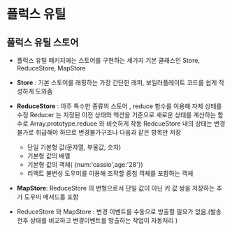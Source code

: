플럭스 유틸
===========

플럭스 유틸 스토어
------------------

-	플럭스 유틸 패키지에는 스토어를 구현하는 세가지 기본 클래스인 Store, ReduceStore, MapStore

-	**Store** : 기본 스토어를 래핑하는 가장 간단한 래퍼, 보일러플레이트 코드를 쉽게 작성하게 도와줌

-	**ReduceStore** : 아주 특수한 종류의 스토어 , reduce 함수를 이용해 자체 상태를 수정 Reducer 는 지정된 이전 상태와 액션을 기준으로 새로운 상태를 계산하는 함수로 Array.prototype.reduce 와 비슷하게 작동 RedcueStore 내의 상태는 변경불가로 취급해야 하므로 변경불가구조나 다음과 같은 항목만 저장

	-	단일 기본형 값(문자열, 부울값, 숫자)
	-	기본형 값의 배열  
	-	기본형 값의 객체( {num:'cassio',age:'28'})
	-	리액트 불변성 도우미를 이용해 조작할 중첩 객체를 포함하는 객체

-	**MapStore**: ReduceStore 의 변형으로서 단일 값이 아닌 키 값 쌍을 저장하는 추가 도우미 메서드를 포함

-	ReduceStore 와 MapStore : 변경 이벤트를 수동으로 방출할 필요가 없음.(발송 전후 상태를 비교하고 변경이벤트를 방출하는 작업이 자동처리 )

